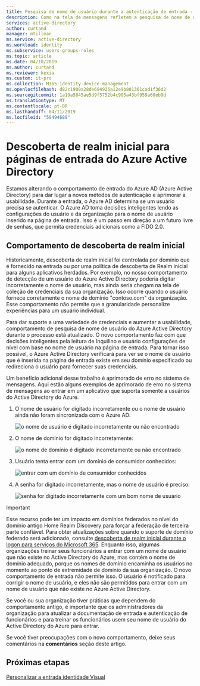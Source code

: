 ```yaml
---
title: Pesquisa de nome de usuário durante a autenticação de entrada - Azure Active Directory | Microsoft Docs
description: Como na tela de mensagens refletem a pesquisa de nome de usuário durante a entrada
services: active-directory
author: curtand
manager: mtillman
ms.service: active-directory
ms.workload: identity
ms.subservice: users-groups-roles
ms.topic: article
ms.date: 04/10/2019
ms.author: curtand
ms.reviewer: kexia
ms.custom: it-pro
ms.collection: M365-identity-device-management
ms.openlocfilehash: d82c1909a28de694925a12e9b801361cad1f36d2
ms.sourcegitcommit: 1a19a5845ae5d9f5752b4c905a43bf959a60eb9d
ms.translationtype: MT
ms.contentlocale: pt-BR
ms.lasthandoff: 04/11/2019
ms.locfileid: "59494688"
---
```

# <a name="home-realm-discovery-for-azure-active-directory-sign-in-pages"></a>Descoberta de realm inicial para páginas de entrada do Azure Active Directory

Estamos alterando o comportamento de entrada do Azure AD (Azure Active Directory) para dar lugar a novos métodos de autenticação e aprimorar a usabilidade. Durante a entrada, o Azure AD determina se um usuário precisa se autenticar. O Azure AD toma decisões inteligentes lendo as configurações do usuário e da organização para o nome de usuário inserido na página de entrada. Isso é um passo em direção a um futuro livre de senhas, que permita credenciais adicionais como a FIDO 2.0.

## <a name="home-realm-discovery-behavior"></a>Comportamento de descoberta de realm inicial

Historicamente, descoberta de realm inicial foi controlada por domínio que é fornecido na entrada ou por uma política de descoberta de Realm inicial para alguns aplicativos herdados. Por exemplo, no nosso comportamento de detecção de um usuário do Azure Active Directory poderia digitar incorretamente o nome de usuário, mas ainda seria chegam na tela de coleção de credenciais da sua organização. Isso ocorre quando o usuário fornece corretamente o nome de domínio "contoso.com" da organização. Esse comportamento não permite que a granularidade personalize experiências para um usuário individual.

Para dar suporte a uma variedade de credenciais e aumentar a usabilidade, comportamento de pesquisa de nome de usuário do Azure Active Directory durante o processo está atualizado. O novo comportamento faz com que decisões inteligentes pela leitura de Inquilino e usuário configurações de nível com base no nome de usuário na página de entrada. Para tornar isso possível, o Azure Active Directory verificará para ver se o nome de usuário que é inserida na página de entrada existe em seu domínio especificado ou redireciona o usuário para fornecer suas credenciais.

Um benefício adicional desse trabalho é aprimorado de erro no sistema de mensagens. Aqui estão alguns exemplos de aprimorado de erro no sistema de mensagens ao entrar em um aplicativo que suporta somente a usuários do Active Directory do Azure.

1. O nome de usuário for digitado incorretamente ou o nome de usuário ainda não foram sincronizada com o Azure AD:
  
    ![o nome de usuário é digitado incorretamente ou não encontrado](./media/signin-realm-discovery/typo-username.png)
  
2. O nome de domínio for digitado incorretamente:
  
    ![o nome de domínio é digitado incorretamente ou não encontrado](./media/signin-realm-discovery/typo-domain.png)
  
3. Usuário tenta entrar com um domínio de consumidor conhecidos:
  
    ![entrar com um domínio de consumidor conhecidos](./media/signin-realm-discovery/consumer-domain.png)
  
4. A senha for digitado incorretamente, mas o nome de usuário é preciso:  
  
    ![senha for digitado incorretamente com um bom nome de usuário](./media/signin-realm-discovery/incorrect-password.png)
  
> [!IMPORTANT]
> Esse recurso pode ter um impacto em domínios federados no nível do domínio antigo Home Realm Discovery para forçar a federação de terceira parte confiável. Para obter atualizações sobre quando o suporte de domínio federado será adicionado, consulte [descoberta de realm inicial durante o logon para serviços do Microsoft 365](https://blogs.azure.net/updates/Admin/Blogs/29/Posts/3170). Enquanto isso, algumas organizações treinar seus funcionários a entrar com um nome de usuário que não existe no Active Directory do Azure, mas contém o nome de domínio adequado, porque os nomes de domínio encaminha os usuários no momento ao ponto de extremidade de domínio da sua organização. O novo comportamento de entrada não permite isso. O usuário é notificado para corrigir o nome de usuário, e eles não são permitidos para entrar com um nome de usuário que não existe no Azure Active Directory.
>
> Se você ou sua organização tiver práticas que dependem do comportamento antigo, é importante que os administradores da organização para atualizar a documentação de entrada e autenticação de funcionários e para treinar os funcionários usem seu nome de usuário do Active Directory do Azure para entrar.
  
Se você tiver preocupações com o novo comportamento, deixe seus comentários na **comentários** seção deste artigo.  

## <a name="next-steps"></a>Próximas etapas

[Personalizar a entrada identidade Visual](../fundamentals/add-custom-domain.md)